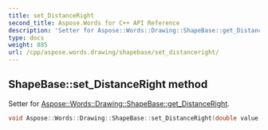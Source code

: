 ```yaml
---
title: set_DistanceRight
second_title: Aspose.Words for C++ API Reference
description: 'Setter for Aspose::Words::Drawing::ShapeBase::get_DistanceRight.'
type: docs
weight: 885
url: /cpp/aspose.words.drawing/shapebase/set_distanceright/
---
```

## ShapeBase::set_DistanceRight method


Setter for [Aspose::Words::Drawing::ShapeBase::get_DistanceRight](../get_distanceright/).

```cpp
void Aspose::Words::Drawing::ShapeBase::set_DistanceRight(double value)
```

